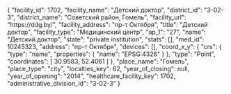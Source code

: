 {
    "facility_id": 1702,
    "facility_name": "Детский доктор",
    "district_id": "3-02-3",
    "district_name": "Советский район, Гомель",
    "facility_url": "https:\/\/ddg.by\/",
    "facility_address": "пр-т Октября",
    "title": "Детский доктор",
    "facility_type": "Медицинский центр",
    "ap_1": "27",
    "name": "Детский доктор",
    "state": "private institution",
    "stats": [],
    "med_id": 10245323,
    "address": "пр-т Октября",
    "devices": [],
    "coord_x_y": {
        "crs": {
            "type": "name",
            "properties": {
                "name": "EPSG:4326"
            }
        },
        "type": "Point",
        "coordinates": [
            30.9583,
            52.4061
        ]
    },
    "place_name": "Гомель",
    "place_type": "city",
    "localties_key": 62,
    "year_of_closing": null,
    "year_of_opening": "2014",
    "healthcare_facility_key": 1702,
    "administrative_division_id": "3-02-3"
}